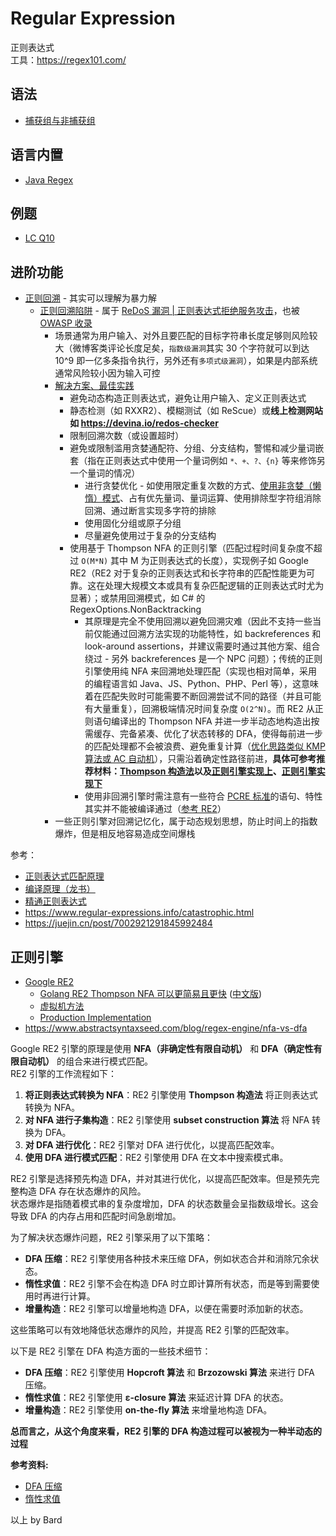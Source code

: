 # Regular Expression
正则表达式  
工具：https://regex101.com/  

## 语法
* [捕获组与非捕获组](https://segmentfault.com/a/1190000021043947)

## 语言内置
* [Java Regex](../Tool%20Sets/Regex.java)  

## 例题
* [LC Q10](../Leetcode%20Practices/algorithms/hard/10%20Regular%20Expression%20Matching.java)

## 进阶功能
* [正则回溯](https://learn.microsoft.com/zh-cn/dotnet/standard/base-types/backtracking-in-regular-expressions) - 其实可以理解为暴力解
  * [正则回溯陷阱](https://www.zhouhua.site/2015/trap/) - 属于 [ReDoS 漏洞 | 正则表达式拒绝服务攻击](https://en.wikipedia.org/wiki/ReDoS)，也被 [OWASP 收录](https://owasp.org/www-community/attacks/Regular_expression_Denial_of_Service_-_ReDoS)
    * 场景通常为用户输入、对外且要匹配的目标字符串长度足够则风险较大（微博客类评论长度足矣，`指数级漏洞`其实 30 个字符就可以到达 10^9 即一亿多条指令执行，另外还有`多项式级漏洞`），如果是内部系统通常风险较小因为输入可控
    * [解决方案、最佳实践](https://learn.microsoft.com/zh-cn/dotnet/standard/base-types/best-practices-regex)
      * 避免动态构造正则表达式，避免让用户输入、定义正则表达式
      * 静态检测（如 RXXR2）、模糊测试（如 ReScue）或**线上检测网站如 https://devina.io/redos-checker**
      * 限制回溯次数（或设置超时）
      * 避免或限制滥用贪婪通配符、分组、分支结构，警惕和减少量词嵌套（指在正则表达式中使用一个量词例如 `*、+、?、{n}` 等来修饰另一个量词的情况）
        * 进行贪婪优化 - 如使用限定重复次数的方式、[使用非贪婪（懒惰）模式](https://learn.microsoft.com/zh-cn/dotnet/standard/base-types/quantifiers-in-regular-expressions#match-zero-or-more-times-lazy-match-)、占有优先量词、量词运算、使用排除型字符组消除回溯、通过断言实现多字符的排除
        * 使用固化分组或原子分组
        * 尽量避免使用过于复杂的分支结构
      * 使用基于 Thompson NFA 的正则引擎（匹配过程时间复杂度不超过 `O(M*N)` 其中 M 为正则表达式的长度），实现例子如 Google RE2（RE2 对于复杂的正则表达式和长字符串的匹配性能更为可靠。这在处理大规模文本或具有复杂匹配逻辑的正则表达式时尤为显著）；或禁用回溯模式，如 C# 的 RegexOptions.NonBacktracking
        * 其原理是完全不使用回溯以避免回溯灾难（因此不支持一些当前仅能通过回溯方法实现的功能特性，如 backreferences 和 look-around assertions，并建议需要时通过其他方案、组合绕过 - 另外 backreferences 是一个 NPC 问题）；传统的正则引擎使用纯 NFA 来回溯地处理匹配（实现也相对简单，采用的编程语言如 Java、JS、Python、PHP、Perl 等），这意味着在匹配失败时可能需要不断回溯尝试不同的路径（并且可能有大量重复），回溯极端情况时间复杂度 `O(2^N)`。而 RE2 从正则语句编译出的 Thompson NFA 并进一步半动态地构造出按需缓存、完备紧凑、优化了状态转移的 DFA，使得每前进一步的匹配处理都不会被浪费、避免重复计算（[优化思路类似 KMP 算法或 AC 自动机](https://lobste.rs/s/fq8uil/aho_corasick)），只需沿着确定性路径前进，**具体可参考推荐材料：[Thompson 构造法](https://blog.csdn.net/weixin_44691608/article/details/110195743)以及[正则引擎实现上](https://blog.csdn.net/xindoo/article/details/105875239)、[正则引擎实现下](https://xindoo.blog.csdn.net/article/details/106458165)**
        * 使用非回溯引擎时需注意有一些符合 [PCRE 标准](https://en.wikipedia.org/wiki/Perl_Compatible_Regular_Expressions)的语句、特性其实并不能被编译通过（[参考 RE2](https://github.com/google/re2/wiki/Syntax)）
    * 一些正则引擎对回溯记忆化，属于动态规划思想，防止时间上的指数爆炸，但是相反地容易造成空间爆栈

参考：  
* [正则表达式匹配原理](https://github.com/tclxspy/Articles/blob/master/algorithm/MD/%E7%AE%97%E6%B3%95%2320--%E6%AD%A3%E5%88%99%E8%A1%A8%E8%BE%BE%E5%BC%8F%E5%8C%B9%E9%85%8D%E5%8E%9F%E7%90%86.md)
* [编译原理（龙书）](https://book.douban.com/subject/3296317/)
* [精通正则表达式](https://book.douban.com/subject/2154713/)
* https://www.regular-expressions.info/catastrophic.html
* https://juejin.cn/post/7002921291845992484

## 正则引擎
* [Google RE2](https://github.com/google/re2/wiki/WhyRE2)
  * [Golang RE2 Thompson NFA 可以更简易且更快](https://swtch.com/~rsc/regexp/regexp1.html) ([中文版](https://github.com/JerryZhou/golang-doc/blob/master/Regex/Part01.Regular_Expression_Matching_Can_Be_Simple_And_Fast.md))
  * [虚拟机方法](https://swtch.com/~rsc/regexp/regexp2.html)
  * [Production Implementation](https://swtch.com/~rsc/regexp/regexp3.html)
* https://www.abstractsyntaxseed.com/blog/regex-engine/nfa-vs-dfa

Google RE2 引擎的原理是使用 **NFA（非确定性有限自动机）** 和 **DFA（确定性有限自动机）** 的组合来进行模式匹配。  
RE2 引擎的工作流程如下：  
1. **将正则表达式转换为 NFA**：RE2 引擎使用 **Thompson 构造法** 将正则表达式转换为 NFA。
2. **对 NFA 进行子集构造**：RE2 引擎使用 **subset construction 算法** 将 NFA 转换为 DFA。
3. **对 DFA 进行优化**：RE2 引擎对 DFA 进行优化，以提高匹配效率。
4. **使用 DFA 进行模式匹配**：RE2 引擎使用 DFA 在文本中搜索模式串。

RE2 引擎是选择预先构造 DFA，并对其进行优化，以提高匹配效率。但是预先完整构造 DFA 存在状态爆炸的风险。  
状态爆炸是指随着模式串的复杂度增加，DFA 的状态数量会呈指数级增长。这会导致 DFA 的内存占用和匹配时间急剧增加。  

为了解决状态爆炸问题，RE2 引擎采用了以下策略：  
* **DFA 压缩**：RE2 引擎使用各种技术来压缩 DFA，例如状态合并和消除冗余状态。
* **惰性求值**：RE2 引擎不会在构造 DFA 时立即计算所有状态，而是等到需要使用时再进行计算。
* **增量构造**：RE2 引擎可以增量地构造 DFA，以便在需要时添加新的状态。

这些策略可以有效地降低状态爆炸的风险，并提高 RE2 引擎的匹配效率。

以下是 RE2 引擎在 DFA 构造方面的一些技术细节：  
* **DFA 压缩**：RE2 引擎使用 **Hopcroft 算法** 和 **Brzozowski 算法** 来进行 DFA 压缩。
* **惰性求值**：RE2 引擎使用 **ε-closure 算法** 来延迟计算 DFA 的状态。
* **增量构造**：RE2 引擎使用 **on-the-fly 算法** 来增量地构造 DFA。

**总而言之，从这个角度来看，RE2 引擎的 DFA 构造过程可以被视为一种半动态的过程**

**参考资料:**  
* [DFA 压缩](https://en.wikipedia.org/wiki/DFA_minimization)
* [惰性求值](https://en.wikipedia.org/wiki/Lazy_evaluation)

以上 by Bard  
